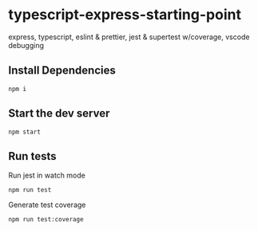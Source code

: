 # typescript-express-starting-point
 express, typescript, eslint &amp; prettier, jest &amp; supertest w/coverage, vscode debugging

## Install Dependencies

```
npm i
```

## Start the dev server

```
npm start
```

## Run tests

Run jest in watch mode

```
npm run test
```

Generate test coverage

```
npm run test:coverage
```
